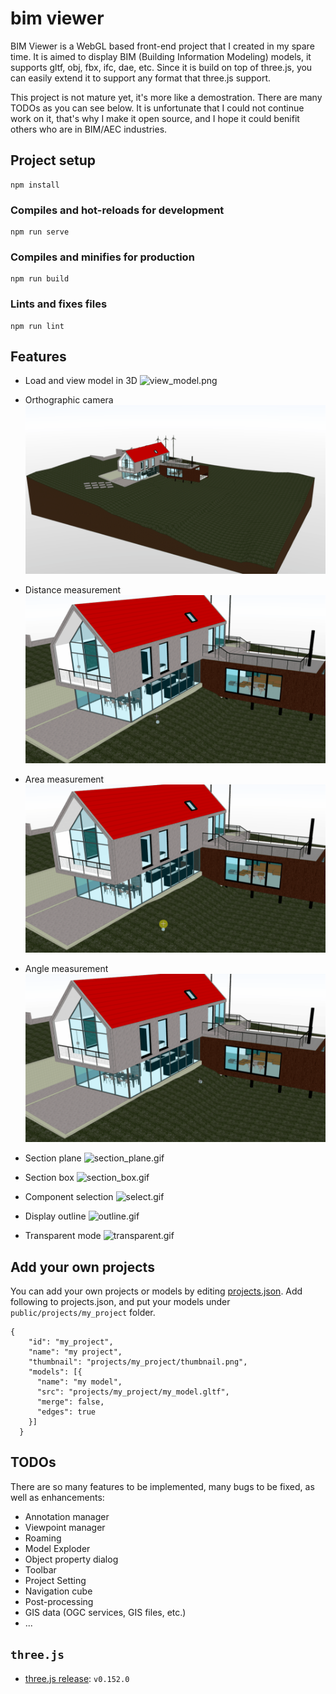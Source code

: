 # bim viewer
BIM Viewer is a WebGL based front-end project that I created in my spare time. It is aimed to display BIM (Building Information Modeling) models, it supports gltf, obj, fbx, ifc, dae, etc. Since it is build on top of three.js, you can easily extend it to support any format that three.js support.

This project is not mature yet, it's more like a demostration. There are many TODOs as you can see below. It is unfortunate that I could not continue work on it, that's why I make it open source, and I hope it could benifit others who are in BIM/AEC industries.

## Project setup
```
npm install
```

### Compiles and hot-reloads for development
```
npm run serve
```

### Compiles and minifies for production
```
npm run build
```

### Lints and fixes files
```
npm run lint
```

## Features
- Load and view model in 3D
![view_model.png](public/images/snapshots/view_model.png)

- Orthographic camera
![ortho.gif](public/images/snapshots/ortho.gif)

- Distance measurement
![measure_dist.gif](public/images/snapshots/measure_dist.gif)

- Area measurement
![measure_area.gif](public/images/snapshots/measure_area.gif)

- Angle measurement
![measure_angle.gif](public/images/snapshots/measure_angle.gif)

- Section plane
![section_plane.gif](public/images/snapshots/section_plane.gif)

- Section box
![section_box.gif](public/images/snapshots/section_box.gif)

- Component selection
![select.gif](public/images/snapshots/select.gif)

- Display outline
![outline.gif](public/images/snapshots/outline.gif)

- Transparent mode
![transparent.gif](public/images/snapshots/transparent.gif)

## Add your own projects
You can add your own projects or models by editing [projects.json](public/config/projects.json). Add following to projects.json, and put your models under `public/projects/my_project` folder.
```
{
    "id": "my_project",
    "name": "my project",
    "thumbnail": "projects/my_project/thumbnail.png",
    "models": [{
      "name": "my model",
      "src": "projects/my_project/my_model.gltf",
      "merge": false,
      "edges": true
    }]
  }
```

## TODOs
There are so many features to be implemented, many bugs to be fixed, as well as enhancements:
- Annotation manager
- Viewpoint manager
- Roaming
- Model Exploder
- Object property dialog
- Toolbar
- Project Setting
- Navigation cube
- Post-processing
- GIS data (OGC services, GIS files, etc.)
- ...

## `three.js`
- [three.js release](https://github.com/mrdoob/three.js/releases): `v0.152.0`
